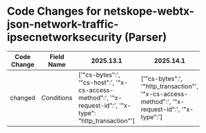 # Code Changes for netskope-webtx-json-network-traffic-ipsecnetworksecurity (Parser)

| Code Change | Field Name | 2025.13.1 | 2025.14.1 |
|-------------|------------|-----------|------------|
| changed | Conditions | ['"cs-bytes":', '"cs-host":', '"x-cs-access-method":', '"x-request-id":', '"x-type": "http_transaction"'] | ['"cs-bytes":', '"http_transaction"', '"x-cs-access-method":', '"x-request-id":', '"x-type":'] |